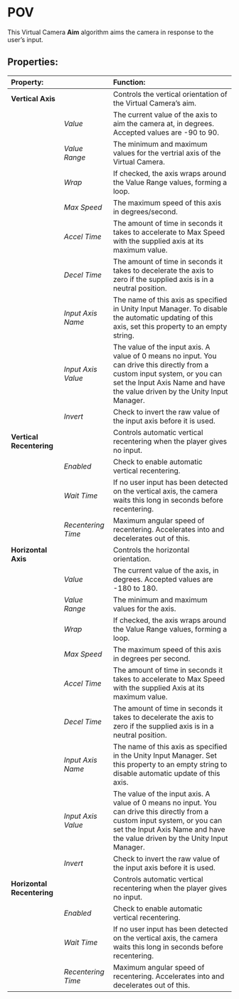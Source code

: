 # POV

This Virtual Camera __Aim__ algorithm aims the camera in response to the user’s input.

## Properties:

| **Property:** || **Function:** |
|:---|:---|:---|
| __Vertical Axis__ || Controls the vertical orientation of the Virtual Camera’s aim.  |
| | _Value_ | The current value of the axis to aim the camera at, in degrees. Accepted values are -90 to 90.  |
| | _Value Range_ | The minimum and maximum values for the vertrial axis of the Virtual Camera. |
| | _Wrap_ | If checked, the axis wraps around the Value Range values, forming a loop. |
| | _Max Speed_ | The maximum speed of this axis in degrees/second. |
| | _Accel Time_ | The amount of time in seconds it takes to accelerate to Max Speed with the supplied axis at its maximum value. |
| | _Decel Time_| The amount of time in seconds it takes to decelerate the axis to zero if the supplied axis is in a neutral position. |
| | _Input Axis Name_ | The name of this axis as specified in Unity Input Manager. To disable the automatic updating of this axis, set this property to an empty string. |
| | _Input Axis Value_ | The value of the input axis. A value of 0 means no input. You can drive this directly from a custom input system, or you can set the Input Axis Name and have the value driven by the Unity Input Manager. |
| | _Invert_ | Check to invert the raw value of the input axis before it is used. |
| __Vertical Recentering__ || Controls automatic vertical recentering when the player gives no input. |
| | _Enabled_ | Check to enable automatic vertical recentering. |
| | _Wait Time_ | If no user input has been detected on the vertical axis, the camera waits this long in seconds before recentering. |
| | _Recentering Time_ | Maximum angular speed of recentering. Accelerates into and decelerates out of this. |
| __Horizontal Axis__ || Controls the horizontal orientation.  |
| | _Value_ | The current value of the axis, in degrees. Accepted values are -180 to 180. |
| | _Value Range_ | The minimum and maximum values for the axis. |
| | _Wrap_ | If checked, the axis wraps around the Value Range values, forming a loop. |
| | _Max Speed_ | The maximum speed of this axis in degrees per second. |
| | _Accel Time_ | The amount of time in seconds it takes to accelerate to Max Speed with the supplied Axis at its maximum value. |
| | _Decel Time_ | The amount of time in seconds it takes to decelerate the axis to zero if the supplied axis is in a neutral position. |
| | _Input Axis Name_ | The name of this axis as specified in the Unity Input Manager. Set this property to an empty string to disable automatic update of this axis. |
| | _Input Axis Value_ | The value of the input axis. A value of 0 means no input. You can drive this directly from a custom input system, or you can set the Input Axis Name and have the value driven by the Unity Input Manager. |
| | _Invert_ | Check to invert the raw value of the input axis before it is used. |
| __Horizontal Recentering__ || Controls automatic vertical recentering when the player gives no input. |
| | _Enabled_ | Check to enable automatic vertical recentering. |
| | _Wait Time_ | If no user input has been detected on the vertical axis, the camera waits this long in seconds before recentering. |
| | _Recentering Time_ | Maximum angular speed of recentering. Accelerates into and decelerates out of this. |

